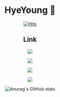 <div align="center">

# HyeYoung 🫥 

[![Hits](https://hits.seeyoufarm.com/api/count/incr/badge.svg?url=https%3A%2F%2Fgithub.com%2Fhyeyeoung&count_bg=%231D2094&title_bg=%23000000&icon=&icon_color=%23E7E7E7&title=hits&edge_flat=false)](https://github.com/hyeyeoung)


## Link

<a href="https://thfl9671.tistory.com/" target="_blank"><img src="https://img.shields.io/badge/tistory-000000?style=flat-square&&logo=tistory&logoColor=white"/></a>

<a href="https://blog.naver.com/thfl9671" target="_blank"><img src="https://img.shields.io/badge/naver-03C75A?style=flat-square&&logo=naver&logoColor=white"/></a>

<a href="https://www.linkedin.com/in/%ED%98%9C%EC%98%81-%EA%B9%80-95376a294/" target="_blank"><img src="https://img.shields.io/badge/linkedin-0A66C2?style=flat-square&&logo=linkedin&logoColor=white"/></a>


<a href="https://few-frog-563.notion.site/d2ca8e55c7f049da99ee9fcea9e9d9f5
" target="_blank"><img src="https://img.shields.io/badge/notion-000000?style=flat-square&&logo=notion&logoColor=white"/></a>


![Anurag's GitHub stats](https://github-readme-stats.vercel.app/api?username=hyeyeoung&show_icons=true&theme=radical)

</div>